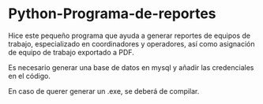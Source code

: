 # Python-Programa-de-reportes
Hice este pequeño programa que ayuda a generar reportes de equipos de trabajo, especializado en coordinadores y operadores, 
así como asignación de equipo de trabajo exportado a PDF.

Es necesario generar una base de datos en mysql y añadir las credenciales en el código. 

En caso de querer generar un .exe, se deberá de compilar. 
